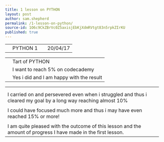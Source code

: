 ```yaml
---
title: 1 lesson on PYTHON
layout: post
author: sam.shepherd
permalink: /1-lesson-on-python/
source-id: 1O6c9CkZBrVc0Z5axisjEbKjXdmRVtgt83n5rpkZIrKU
published: true
---
```

<table>
  <tr>
    <td></td>
    <td>PYTHON 1</td>
    <td></td>
    <td>20/04/17</td>
  </tr>
</table>


<table>
  <tr>
    <td></td>
    <td>Tart of PYTHON</td>
  </tr>
  <tr>
    <td></td>
    <td>I want to reach 5% on codecademy</td>
  </tr>
  <tr>
    <td></td>
    <td>Yes i did and I am happy with the result</td>
  </tr>
</table>


<table>
  <tr>
    <td></td>
  </tr>
  <tr>
    <td></td>
  </tr>
  <tr>
    <td>I carried on and persevered even when i struggled and thus i cleared my goal by a long way reaching almost 10%</td>
  </tr>
  <tr>
    <td></td>
  </tr>
  <tr>
    <td>I could have focused much more and thus i may have even reached 15% or more!</td>
  </tr>
  <tr>
    <td></td>
  </tr>
  <tr>
    <td>I am quite pleased with the outcome of this lesson and the amount of progress I have made in the first lesson.</td>
  </tr>
</table>


